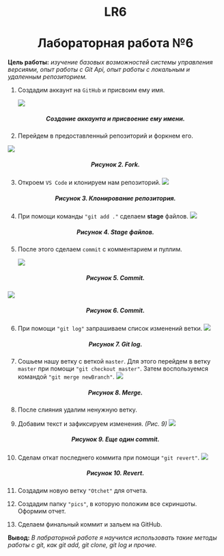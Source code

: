 # <center>LR6<center>

# <center>Лабораторная работа №6<center>

**Цель работы:** _изучение базовых возможностей системы управления версиями, опыт работы с Git Api, опыт работы с локальным и удаленным репозиторием._

1. Создадим аккаунт на `GitHub` и присвоим ему имя.

   ![](./pics/1.png)

##### <center>_Создание аккаунта и присвоение ему имени._</center>

2. Перейдем в предоставленный репозиторий и форкнем его.

![](./pics/2.png)

##### <center>_Рисунок 2. Fork._</center>

3. Откроем `VS Code` и клонируем нам репозиторий.
   ![](./pics/3.png)

##### <center>_Рисунок 3. Клонирование репозитория._</center>

4. При помощи команды `"git add ."` сделаем **stage** файлов.
   ![](./pics/4.png)

##### <center>_Рисунок 4. Stage файлов._</center>

5. После этого сделаем `commit` с комментарием и пуллим.

   ![](./pics/5.png)

##### <center>_Рисунок 5. Commit._</center>

   ![](./pics/6.png)

##### <center>_Рисунок 6. Commit._</center>

6. При помощи `"git log"` запрашиваем список изменений ветки.
   ![](./pics/7.png)

##### <center>_Рисунок 7. Git log._</center>

7. Сошьем нашу ветку с веткой `master`. Для этого перейдем в ветку `master` при помощи `"git checkout master"`. Затем воспользуемся командой `"git merge newBranch"`.
   ![](./pics/8.png)

##### <center>_Рисунок 8. Merge._</center>

8. После слияния удалим ненужную ветку.

9. Добавим текст и зафиксируем изменения. _(Рис. 9)_
    ![](./pics/10.png)

##### <center>_Рисунок 9. Еще один commit._</center>

10. Сделам откат последнего коммита при помощи `"git revert"`.
    ![](./pics/12.png)

##### <center>_Рисунок 10. Revert._</center>

11. Создадим новую ветку `"Otchet"` для отчета.

12. Создадим папку `"pics"`, в которую положим все скриншоты. Оформим отчет.

13. Сделаем финальный коммит и зальем на GitHub.

**Вывод:** _В лабраторной работе я научился использовать такие методы работы с git, как git add, git clone, git log и прочие._